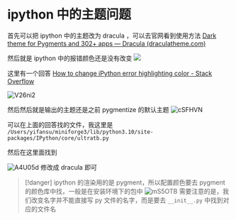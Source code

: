 # ipython 中的主题问题
首先可以把 ipython 中的主题改为 dracula ，可以去官网看到使用方法
[Dark theme for Pygments and 302+ apps — Dracula (draculatheme.com)](https://draculatheme.com/pygments)

然后就是 ipython 中的报错颜色还是没有改变
![](https://picture-suyifan.oss-cn-shenzhen.aliyuncs.com/uPic/84eA55.png)

这里有一个回答 [How to change iPython error highlighting color - Stack Overflow](https://stackoverflow.com/questions/70766518/how-to-change-ipython-error-highlighting-color/74681224#74681224)

![V26ni2](https://picture-suyifan.oss-cn-shenzhen.aliyuncs.com/uPic/V26ni2.png)

然后然后就是输出的主题还是之前 pygmentize 的默认主题
![cSFHVN](https://picture-suyifan.oss-cn-shenzhen.aliyuncs.com/uPic/cSFHVN.png)

可以在上面的回答找的文件，我这里是 `/Users/yifansu/miniforge3/lib/python3.10/site-packages/IPython/core/ultratb.py`

然后在这里面找到

![A4U05d](https://picture-suyifan.oss-cn-shenzhen.aliyuncs.com/uPic/A4U05d.png)
修改成 dracula 即可


>[!danger]
>ipython 的渲染用的是 pygment，所以配置颜色要去 pygment 的颜色库中找，一般是在安装环境下的包中
> ![mS5OTB](https://picture-suyifan.oss-cn-shenzhen.aliyuncs.com/uPic/mS5OTB.png)
>需要注意的是，我们改变名字并不能直接写 py 文件的名字，而是要去 `__init__.py` 中找到对应的文件名
